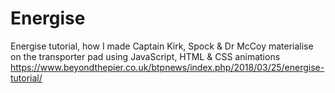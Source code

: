 # Energise
Energise tutorial, how I made Captain Kirk, Spock &amp; Dr McCoy materialise on the transporter pad using JavaScript, HTML & CSS animations
https://www.beyondthepier.co.uk/btpnews/index.php/2018/03/25/energise-tutorial/
